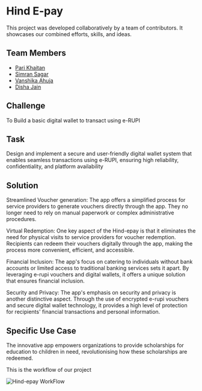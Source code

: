 # Hind E-pay

This project was developed collaboratively by a team of contributors. It showcases our combined efforts, skills, and ideas.

## Team Members
- [Pari Khaitan](https://github.com/CyScar)
- [Simran Sagar](https://github.com/member2)
- [Vanshika Ahuja](https://github.com/VanshikaA27)
- [Disha Jain](https://github.com/Disha677)

## Challenge
To Build a basic digital wallet to transact using e-RUPI

## Task
Design and implement a secure and user-friendly digital wallet system that enables seamless transactions using e-RUPI, ensuring high reliability, confidentiality, and platform availability

## Solution
Streamlined Voucher generation: The app offers a simplified process for service providers to generate vouchers directly through the app. They no longer need to rely on manual paperwork or complex administrative procedures.

Virtual Redemption: One key aspect of the Hind-epay is that it eliminates the need for physical visits to service providers for voucher redemption. Recipients can redeem their vouchers digitally through the app, making the process more convenient, efficient, and accessible. 

Financial Inclusion: The app's focus on catering to individuals without bank accounts or limited access to traditional banking services sets it apart. By leveraging e-rupi vouchers and digital wallets, it offers a unique solution that ensures financial inclusion.

Security and Privacy: The app's emphasis on security and privacy is another distinctive aspect. Through the use of encrypted e-rupi vouchers and secure digital wallet technology, it provides a high level of protection for recipients' financial transactions and personal information.


## Specific Use Case
The innovative app empowers organizations to provide scholarships for education to children in need, revolutionising how these scholarships are redeemed.


This is the workflow of our project


![Hind-epay WorkFlow](https://github.com/parikhaitan/Hind-Epay/assets/58580745/7592a95f-9050-4fbe-9b82-2dc20e6f2eb0)
